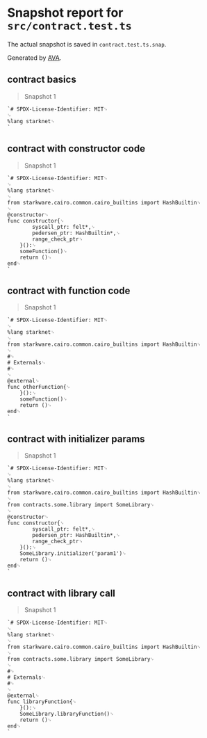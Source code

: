 # Snapshot report for `src/contract.test.ts`

The actual snapshot is saved in `contract.test.ts.snap`.

Generated by [AVA](https://avajs.dev).

## contract basics

> Snapshot 1

    `# SPDX-License-Identifier: MIT␊
    ␊
    %lang starknet␊
    `

## contract with constructor code

> Snapshot 1

    `# SPDX-License-Identifier: MIT␊
    ␊
    %lang starknet␊
    ␊
    from starkware.cairo.common.cairo_builtins import HashBuiltin␊
    ␊
    @constructor␊
    func constructor{␊
            syscall_ptr: felt*,␊
            pedersen_ptr: HashBuiltin*,␊
            range_check_ptr␊
        }():␊
        someFunction()␊
        return ()␊
    end␊
    `

## contract with function code

> Snapshot 1

    `# SPDX-License-Identifier: MIT␊
    ␊
    %lang starknet␊
    ␊
    from starkware.cairo.common.cairo_builtins import HashBuiltin␊
    ␊
    #␊
    # Externals␊
    #␊
    ␊
    @external␊
    func otherFunction{␊
        }():␊
        someFunction()␊
        return ()␊
    end␊
    `

## contract with initializer params

> Snapshot 1

    `# SPDX-License-Identifier: MIT␊
    ␊
    %lang starknet␊
    ␊
    from starkware.cairo.common.cairo_builtins import HashBuiltin␊
    ␊
    from contracts.some.library import SomeLibrary␊
    ␊
    @constructor␊
    func constructor{␊
            syscall_ptr: felt*,␊
            pedersen_ptr: HashBuiltin*,␊
            range_check_ptr␊
        }():␊
        SomeLibrary.initializer('param1')␊
        return ()␊
    end␊
    `

## contract with library call

> Snapshot 1

    `# SPDX-License-Identifier: MIT␊
    ␊
    %lang starknet␊
    ␊
    from starkware.cairo.common.cairo_builtins import HashBuiltin␊
    ␊
    from contracts.some.library import SomeLibrary␊
    ␊
    #␊
    # Externals␊
    #␊
    ␊
    @external␊
    func libraryFunction{␊
        }():␊
        SomeLibrary.libraryFunction()␊
        return ()␊
    end␊
    `
